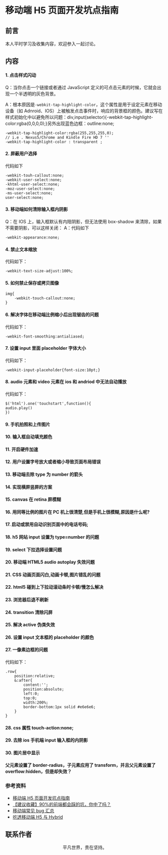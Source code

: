 # 移动端 H5 页面开发坑点指南

## 前言

本人平时学习及收集内容，欢迎参入一起讨论。

## 内容

#### 1. 点击样式闪动

Q：当你点击一个链接或者通过 JavaScript 定义的可点击元素的时候，它就会出现一个半透明的灰色背景。

A：根本原因是`-webkit-tap-highlight-color`，这个属性是用于设定元素在移动设备（如 Adnroid、IOS）上被触发点击事件时，响应的背景框的颜色。建议写在样式初始化中以避免所以问题：div,input(selector){-webkit-tap-highlight-color:rgba(0,0,0,0);}另外出现蓝色边框：outline:none;

```
-webkit-tap-highlight-color:rgba(255,255,255,0);
// i.e . Nexus5/Chrome and Kindle Fire HD 7 ''
-webkit-tap-highlight-color : transparent ;
```

#### 2. 屏蔽用户选择

代码如下

```
-webkit-touh-callout:none;
-webkit-user-select:none;
-khtml-user-select:none;
-moz-user-select:none;
-ms-user-select:none;
user-select:none;
```

#### 3. 移动端如何清除输入框内阴影

Q：在 IOS 上，输入框默认有内陪阴影，但无法使用 box-shadow 来清除，如果不需要阴影，可以这样关闭：
A：代码如下

```
-webkit-appearance:none;
```

#### 4. 禁止文本缩放

代码如下：

```
-webkit-text-size-adjust:100%;
```

#### 5. 如何禁止保存或拷贝图像

```
img{
    -webkit-touch-callout:none;
}
```

#### 6. 解决字体在移动端比例缩小后出现锯齿的问题

代码如下：

```
-webkit-font-smoothing:antialiased;
```

#### 7. 设置 input 里面 placeholder 字体大小

代码如下：

```
-webkit-input-placeholder{font-size:10pt;}
```

#### 8. audio 元素和 video 元素在 ios 和 andriod 中无法自动播放

代码如下：

```
$('html').one('touchstart',function(){
audio.play()
})
```

#### 9. 手机拍照和上传图片

#### 10. 输入框自动填充颜色

#### 11. 开启硬件加速

#### 12. 用户设置字号放大或者缩小导致页面布局错误

#### 13. 移动端去除 type 为 number 的箭头

#### 14. 实现横屏竖屏的方案

#### 15. canvas 在 retina 屏模糊

#### 16. 用同等比例的图片在 PC 机上很清楚,但是手机上很模糊,原因是什么呢?

#### 17. 启动或禁用自动识别页面中的电话号码;

#### 18. h5 网站 input 设置为 type=number 的问题

#### 19. select 下拉选择设置问题

#### 20. 移动端 HTML5 audio autoplay 失效问题

#### 21. CSS 动画页面闪白,动画卡顿,图片错乱的问题

#### 22. html5 碰到上下拉动滚动条时卡顿/慢怎么解决

#### 23. 浏览器后退不刷新

#### 24. transition 清除闪屏

#### 25. 解决 active 伪类失效

#### 26. 设置 input 文本框的 placeholder 的颜色

#### 27. 一像素边框的问题

代码如下：

```
.row{
    position:relative;
    &:after{
        content:'';
        position:absolute;
        left:0;
        top:0;
        width:200%;
        border-bottom:1px solid #e6e6e6;
    }
}
```

#### 28. css 属性 touch-action:none;

#### 29. 去除 ios 手机端 input 输入框的内阴影

#### 30. 图片居中显示

#### 父元素设置了 border-radius，子元素应用了 transform，并且父元素设置了 overflow:hidden，但是却失效？

### 参考资料

- [移动端 H5 页面开发坑点指南](https://juejin.im/post/5dafc3df5188257a63539c64)
- [【建议收藏】90%的前端都会踩的坑，你中了吗？](https://juejin.im/post/5dfb3e73f265da33b12ea9d3)
- [移动端常见 bug 汇总](https://juejin.im/post/5af918636fb9a07ac5603ecb)
- [吃透移动端 H5 与 Hybrid](https://juejin.im/post/5dfadb91e51d45584006e486)

## 联系作者

<div align="center">
    <p>
        平凡世界，贵在坚持。
    </p>
    <img :src="$withBase('/about/contact.png')" />
</div>

